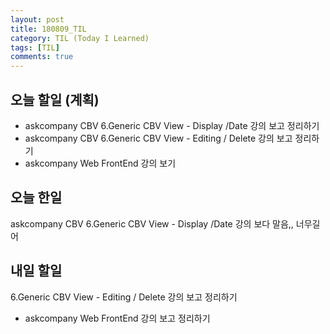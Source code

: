 ```yaml
---
layout: post
title: 180809_TIL
category: TIL (Today I Learned)
tags: [TIL]
comments: true
---
```

<!----------------- 탬플릿
## forEach
### 설명
[MDN]()
### 문법
```javascript

```
### 예시
```javascript

```
------------------->

## 오늘 할일 (계획)

- askcompany CBV 6.Generic CBV View - Display /Date 강의 보고 정리하기
- askcompany CBV 6.Generic CBV View - Editing / Delete 강의 보고 정리하기
- askcompany Web FrontEnd 강의 보기

## 오늘 한일

askcompany CBV 6.Generic CBV View - Display /Date 강의 보다 말음,, 너무길어

## 내일 할일

6.Generic CBV View - Editing / Delete 강의 보고 정리하기
- askcompany Web FrontEnd 강의 보고 정리하기
